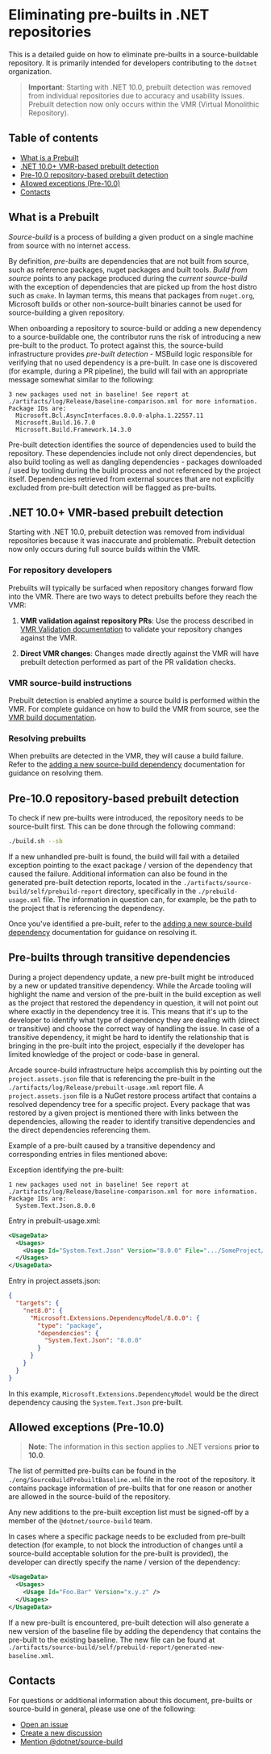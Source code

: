 # Eliminating pre-builts in .NET repositories

This is a detailed guide on how to eliminate pre-builts in a source-buildable repository.
It is primarily intended for developers contributing to the `dotnet` organization.

> **Important**: Starting with .NET 10.0, prebuilt detection was removed from individual repositories due to accuracy and usability issues.
> Prebuilt detection now only occurs within the VMR (Virtual Monolithic Repository).

## Table of contents

- [What is a Prebuilt](#what-is-a-prebuilt)
- [.NET 10.0+ VMR-based prebuilt detection](#net-100-vmr-based-prebuilt-detection)
- [Pre-10.0 repository-based prebuilt detection](#pre-100-repository-based-prebuilt-detection)
- [Allowed exceptions (Pre-10.0)](#allowed-exceptions-pre-100)
- [Contacts](#contacts)

## What is a Prebuilt

_Source-build_ is a process of building a given product on a single machine from
source with no internet access.

By definition, _pre-builts_ are dependencies that are not built from source,
such as reference packages, nuget packages and built tools. _Build from source_
points to any package produced during the _current source-build_ with the
exception of dependencies that are picked up from the host distro such as
`cmake`. In layman terms, this means that packages from `nuget.org`, Microsoft
builds or other non-source-built binaries cannot be used for source-building a
given repository.

When onboarding a repository to source-build or adding a new dependency to a
source-buildable one, the contributor runs the risk of introducing a new
pre-built to the product. To protect against this, the source-build infrastructure provides _pre-built
detection_ - MSBuild logic responsible for verifying that no used dependency is a
pre-built. In case one is discovered (for example, during a PR pipeline), the
build will fail with an appropriate message somewhat similar to the following:

```text
3 new packages used not in baseline! See report at ./artifacts/log/Release/baseline-comparison.xml for more information. Package IDs are:
  Microsoft.Bcl.AsyncInterfaces.8.0.0-alpha.1.22557.11  
  Microsoft.Build.16.7.0
  Microsoft.Build.Framework.14.3.0
```

Pre-built detection identifies the source of dependencies used to build the
repository. These dependencies include not only direct dependencies, but also
build tooling as well as dangling dependencies - packages downloaded / used by
tooling during the build process and not referenced by the project itself.
Dependencies retrieved from external sources that are not explicitly excluded
from pre-built detection will be flagged as pre-builts.

## .NET 10.0+ VMR-based prebuilt detection

Starting with .NET 10.0, prebuilt detection was removed from individual repositories because it was inaccurate and problematic.
Prebuilt detection now only occurs during full source builds within the VMR.

### For repository developers

Prebuilts will typically be surfaced when repository changes forward flow into the VMR.
There are two ways to detect prebuilts before they reach the VMR:

1. **VMR validation against repository PRs**: Use the process described in [VMR Validation documentation](https://github.com/dotnet/arcade/blob/main/Documentation/VmrValidation.md) to validate your repository changes against the VMR.

2. **Direct VMR changes**: Changes made directly against the VMR will have prebuilt detection performed as part of the PR validation checks.

### VMR source-build instructions

Prebuilt detection is enabled anytime a source build is performed within the VMR.
For complete guidance on how to build the VMR from source, see the [VMR build documentation](https://github.com/dotnet/dotnet/blob/main/README.md#building).

### Resolving prebuilts

When prebuilts are detected in the VMR, they will cause a build failure.
Refer to the [adding a new source-build dependency](https://github.com/dotnet/source-build/blob/main/Documentation/sourcebuild-in-repos/new-dependencies.md) documentation for guidance on resolving them.

## Pre-10.0 repository-based prebuilt detection

To check if new pre-builts were introduced, the repository needs to be
source-built first. This can be done through the following command:

```sh
./build.sh --sb
```

If a new unhandled pre-built is found, the build will fail with a detailed
exception pointing to the exact package / version of the dependency that caused
the failure. Additional information can also be found in the generated pre-built
detection reports, located in the
`./artifacts/source-build/self/prebuild-report` directory, specifically in the
`./prebuild-usage.xml` file. The information in question can, for example, be
the path to the project that is referencing the dependency.

Once you've identified a pre-built, refer to the [adding a new source-build dependency](https://github.com/dotnet/source-build/blob/main/Documentation/sourcebuild-in-repos/new-dependencies.md) documentation for guidance on resolving it.

## Pre-builts through transitive dependencies

During a project dependency update, a new pre-built might be introduced by a
new or updated transitive dependency. While the Arcade tooling will highlight
the name and version of the pre-built in the build exception as well as the
project that restored the dependency in question, it will not point out where
exactly in the dependency tree it is. This means that it's up to the developer
to identify what type of dependency they are dealing with (direct or transitive)
and choose the correct way of handling the issue. In case of a transitive
dependency, it might be hard to identify the relationship that is bringing in
the pre-built into the project, especially if the developer has limited
knowledge of the project or code-base in general.

Arcade source-build infrastructure helps accomplish this by pointing out
the `project.assets.json` file that is referencing the pre-built in the
`./artifacts/log/Release/prebuilt-usage.xml` report file.
A `project.assets.json` file is a NuGet restore process artifact that contains a
resolved dependency tree for a specific project. Every package that was restored
by a given project is mentioned there with links between the dependencies,
allowing the reader to identify transitive dependencies and the direct
dependencies referencing them.

Example of a pre-built caused by a transitive dependency and corresponding
entries in files mentioned above:

Exception identifying the pre-built:

```text
1 new packages used not in baseline! See report at ./artifacts/log/Release/baseline-comparison.xml for more information. Package IDs are:
  System.Text.Json.8.0.0
```

Entry in prebuilt-usage.xml:

```xml
<UsageData>
  <Usages>
    <Usage Id="System.Text.Json" Version="8.0.0" File=".../SomeProject/project.assets.json">
  </Usages>
</UsageData>
```

Entry in project.assets.json:

```json
{ 
  "targets": {
    "net8.0": {
      "Microsoft.Extensions.DependencyModel/8.0.0": {
        "type": "package",
        "dependencies": {
          "System.Text.Json": "8.0.0"
        }
      }
    }
  }
}
```

In this example, `Microsoft.Extensions.DependencyModel` would be the direct
dependency causing the `System.Text.Json` pre-built.

## Allowed exceptions (Pre-10.0)

> **Note**: The information in this section applies to .NET versions **prior to 10.0**.

The list of permitted pre-builts can be found in the `./eng/SourceBuildPrebuiltBaseline.xml` file in the root of the repository.
It contains package information of pre-builts that for one reason or another are allowed in the source-build of the repository.

Any new additions to the pre-built exception list must be signed-off by a member of the `@dotnet/source-build` team.

In cases where a specific package needs to be excluded from pre-built detection
(for example, to not block the introduction of changes until a source-build
acceptable solution for the pre-built is provided), the developer can directly
specify the name / version of the dependency:

```xml
<UsageData>
  <Usages>
    <Usage Id="Foo.Bar" Version="x.y.z" />
  </Usages>
</UsageData>
```

If a new pre-built is encountered, pre-built detection will also generate a new
version of the baseline file by adding the dependency that contains the
pre-built to the existing baseline. The new file can be found at
`./artifacts/source-build/self/prebuild-report/generated-new-baseline.xml`.

## Contacts

For questions or additional information about this document, pre-builts or source-build in general, please use one of the following:

- [Open an issue](https://github.com/dotnet/source-build/issues)
- [Create a new discussion](https://github.com/dotnet/source-build/discussions)
- [Mention @dotnet/source-build](https://github.com/orgs/dotnet/teams/source-build)
